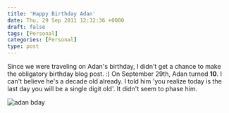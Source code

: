 ```yaml
---
title: 'Happy Birthday Adan'
date: Thu, 29 Sep 2011 12:32:36 +0000
draft: false
tags: [Personal]
categories: [Personal]
type: post
---
```


Since we were traveling on Adan's birthday, I didn't get a chance to make the obligatory birthday blog post. :) On September 29th, Adan turned **10**. I can't believe he's a decade old already. I told him 'you realize today is the last day you will be a single digit old'. It didn't seem to phase him.

![](http://farm7.static.flickr.com/6157/6197185700_823a9fa33e.jpg "adan bday")
